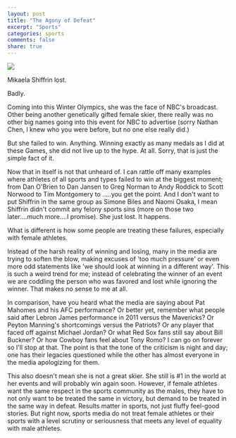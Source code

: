 ```yaml
---
layout: post
title: "The Agony of Defeat"
excerpt: "Sports"
categories: sports
comments: false
share: true
---
```


![](https://img.huffingtonpost.com/asset/6203e7cc360000fa3024e74c.jpeg?ops=scalefit_720_noupscale&format=webp)




Mikaela Shiffrin lost.

Badly.

Coming into this Winter Olympics, she was the face of NBC's broadcast. Other being another genetically gifted female skier, there really was no other big names going into this event for NBC to advertise (sorry Nathan Chen, I knew who you were before, but no one else really did.)


But she failed to win. Anything. Winning exactly as many medals as I did at these Games, she did not live up to the hype. At all. Sorry, that is just the simple fact of it.

Now that in itself is not that unheard of. I can rattle off many examples where athletes of all sports and types failed to win at the biggest moment; from Dan O'Brien to Dan Jansen to Greg Norman to Andy Roddick to Scott Norwood to Tim Montgomery to .....you get the point. And I don't want to put Shiffrin in the same group as Simone Biles and Naomi Osaka, I mean Shiffrin didn't commit any felony sports sins (more on those two later....much more....I promise). She just lost. It happens. 




What is different is how some people are treating these failures, especially with female athletes. 

Instead of the harsh reality of winning and losing, many in the media are trying to soften the blow, making excuses of 'too much pressure' or even more odd statements like 'we should look at winning in a different way'. This is such a weird trend for me; instead of celebrating the winner of an event we are coddling the person who was favored and lost while ignoring the winner. That makes no sense to me at all. 

In comparison, have you heard what the media are saying about Pat Mahomes and his AFC performance? Or better yet, remember what people said after Lebron James performance in 2011 versus the Mavericks? Or Peyton Manning's shortcomings versus the Patriots? Or any player that faced off against Michael Jordan? Or what Red Sox fans still say about Bill Buckner? Or how Cowboy fans feel about Tony Romo? I can go on forever so I'll stop at that. The point is that the tone of the criticism is night and day; one has their legacies questioned while the other has almost everyone in the media apologizing for them.




This also doesn't mean she is not a great skier. She still is #1 in the world at her events and will probably win again soon. However, if female athletes want the same respect in the sports community as the males, they have to not only want to be treated the same in victory, but demand to be treated in the same way in defeat. Results matter in sports, not just fluffy feel-good stories. But right now, sports media do not treat female athletes or their sports with a level scrutiny or seriousness that meets any level of equality with male athletes.  


